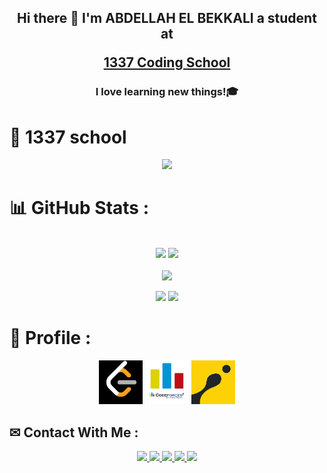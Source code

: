 <h2 align="center"> Hi there 👋 I'm ABDELLAH EL BEKKALI a student at
 
 <a href="https://1337.ma/" target="_blank" rel="noopener noreferrer">1337 Coding School</a></h2>
<h3 align="center">I love learning new things!🎓</h3>

# 🏫 1337 school
<div align="center">
  <a href = "https://profile.intra.42.fr/users/ael-bekk" ><img src="https://badge.mediaplus.ma/darkgray/ael-bekk"><a>
</div>

 # 📊 GitHub Stats :

 <br>
 <div align="center">
   <img height="160" src="https://github-readme-stats.vercel.app/api?username=ael-bekk&langs_count=3&layout=compact&show_icons=true&theme=monokai&count_private=true&include_all_commits=true&bg_color=,303030,080808" > 
   <img height="160" src="https://github-readme-stats.vercel.app/api/top-langs/?username=ael-bekk&theme=monokai&bg_color=,080808,303030&langs_count=3" >
 </div>
 <br>

 <div align="center">
  <img src="https://github-readme-streak-stats.herokuapp.com/?user=ael-bekk&langs_count=3&layout=compact&show_icons=true&theme=dark"><br/>
 </div>

<p align='center'>
 <a href = "https://github.com/ael-bekk?tab=followers" ><img src="https://img.shields.io/github/followers/ael-bekk?style=social"></a>
<img src="https://komarev.com/ghpvc/?username=ael-bekk&label=Visitors+Count&color=brightgreen">
</p>

# 👤 Profile :
 
<p align='center'>
<a href = "https://leetcode.com/ael-bekk/"><img src='https://github.com/ael-bekk/ael-bekk/blob/main/img/download2.png' height='70'></a>
<a href = "https://codeforces.com/profile/ael-bekk00"><img src='https://github.com/ael-bekk/ael-bekk/blob/main/img/download3.png' alt='codeforces' height='70'></a>
 <a href = "https://www.codingame.com/profile/eb5df72bb9beb07d17dd195d9c121c207572164"><img src='https://github.com/ael-bekk/ael-bekk/blob/main/img/download4.png' alt='codingame' height='70'></a>
</p>


## ✉ Contact With Me :

<p align='center'>
 <a href = "mailto:abekkali451@gmail.com" > <img src="https://img.shields.io/badge/--email?label=E-mail&logo=microsoft-outlook&style=social" > </a> 
 <a href = "https://twitter.com/Aelbekk" > <img src="https://img.shields.io/badge/--twitter?label=Twitter&logo=Twitter&style=social" > </a> 
 <a href = "https://www.linkedin.com/in/el-bekkali-abdellah-a812aa241/" > <img src="https://img.shields.io/badge/--linkedin?label=LinkedIn&logo=LinkedIn&style=social" > </a> 
 <a href = "https://m.facebook.com/abdellah.bekkali.77?eav=AfaLQ0NmpdT3uDwGCQyDIkIYOJR_wS_zS7Pum6rlRC2o7Qq2AMCB_tjALZ2qttv70ug&paipv=0" > <img src="https://img.shields.io/badge/--facebook?label=Facebook&logo=Facebook-outlook&style=social" > </a> 
 <a href = "https://www.youtube.com/channel/UCZNBu4ZQ0rOPXQ1p8-pOt2A" > <img src="https://img.shields.io/youtube/channel/views/UCZNBu4ZQ0rOPXQ1p8-pOt2A?style=social" >  </a>
